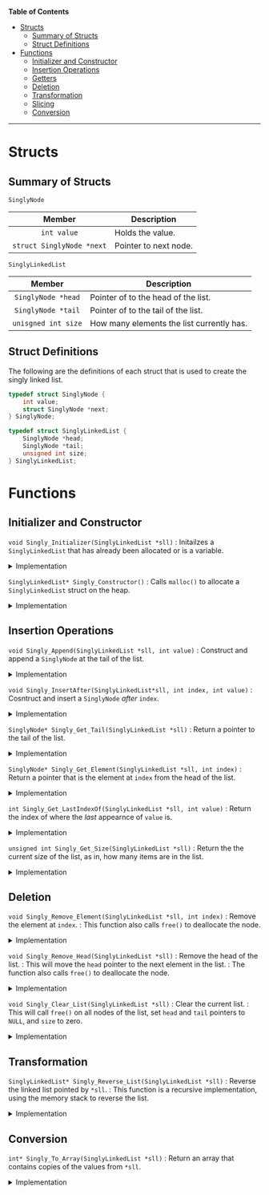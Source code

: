 **Table of Contents**

- [Structs](#structs)
	- [Summary of Structs](#summar-of-structs)
	- [Struct Definitions](#struct-definitions)
- [Functions](#functions)
	- [Initializer and Constructor](#initializer-and-constructor)
	- [Insertion Operations](#insertion-operations)
	- [Getters](#getters)
	- [Deletion](#deletion)
	- [Transformation](#transformation)
	- [Slicing](#slicing)
	- [Conversion](#conversion)

- - -

# Structs

## Summary of Structs

`SinglyNode`

| Member | Description |
|:------:|-------------|
| `int value` | Holds the value. |
| `struct SinglyNode *next` | Pointer to next node. |

`SinglyLinkedList`

| Member | Description |
|:------:|-------------|
| `SinglyNode *head` | Pointer of to the head of the list. |
| `SinglyNode *tail` | Pointer of to the tail of the list. |
| `unisgned int size` | How many elements the list currently has. |

## Struct Definitions

The following are the definitions of each struct that is used to create the singly linked list.

```c
typedef struct SinglyNode {
	int value;
	struct SinglyNode *next;
} SinglyNode;
```

```c
typedef struct SinglyLinkedList {
	SinglyNode *head;
	SinglyNode *tail;
	unsigned int size;
} SinglyLinkedList;
```


# Functions


## Initializer and Constructor

`void Singly_Initializer(SinglyLinkedList *sll)`
: Initailzes a `SinglyLinkedList` that has already been allocated or is a variable.

<details>
<summary>Implementation</summary>
```c
void Singly_Initializer(SinglyLinkedList *sll) {
	sll->head = NULL;
	sll->tail = NULL;
	sll->size = 0;
}
```
</details>

`SinglyLinkedList* Singly_Constructor()`
: Calls `malloc()` to allocate a `SinglyLinkedList` struct on the heap.

<details>
<summary>Implementation</summary>
```c
SinglyLinkedList* Singly_Constructor() {
	SinglyLinkedList* sll = (SinglyLinkedList*)malloc(sizeof(SinglyLinkedList));
	sll->head = NULL;
	sll->tail = NULL;
	sll->size = 0;
	return sll;
}
```
</details>

## Insertion Operations

`void Singly_Append(SinglyLinkedList *sll, int value)`
: Construct and append a `SinglyNode` at the tail of the list.

<details>
<summary>Implementation</summary>
```c
void Singly_Append(SinglyLinkedList *sll, int value){
	SinglyNode *new_node = (SinglyNode*)malloc(sizeof(SinglyNode));
	new_node->value = value;
	new_node->next = NULL;

	if (NULL == sll->head && NULL == sll->tail) {
		sll->head = new_node;
		sll->tail = new_node;
		++sll->size;
	}
	else {
		sll->tail->next = new_node;
		sll->tail = new_node;
		++sll->size;
	}
}
```
</details>

`void Singly_Prepend(SinglyLinkedList *sll, int value)`
: Construct and prepend a `SinglyNode` at the head of the list.

<details>
<summary>Implementation</summary>
```c
void Singly_Prepend(SinglyLinkedList *sll, int value){
	SinglyNode *new_node = (SinglyNode*)malloc(sizeof(SinglyNode));
	new_node->value = value;
	
	if (NULL == sll->head && NULL == sll->tail) {
		sll->head = new_node;
		sll->tail = new_node;
		++sll->size;
	}
	else {
		new_node->next = sll->head;
		sll->head = new_node;
		++sll->size;
	}
}
```
</details>

`void Singly_InsertAfter(SinglyLinkedList*sll, int index, int value)`
: Cosntruct and insert a `SinglyNode` *after* `index`.

<details>
<summary>Implementation</summary>
```c
void Singly_InsertAfter(SinglyLinkedList*sll, int index, int value){
	SinglyNode *new_node = (SinglyNode*)malloc(sizeof(SinglyNode));
	new_node->value = value;
	new_node->next = NULL;

	SinglyNode *curr_node = sll->head;
	for (int i = 0; i < index && NULL != curr_node; i++) {
		curr_node = curr_node->next;
	}

	if (NULL == curr_node) { // Index was last node
		sll->tail->next = new_node;
		++sll->size;
		return;
	}

	SinglyNode* next_node = curr_node->next;
	curr_node->next = new_node;
	new_node->next = next_node;
	++sll->size;
}
```
</details>

## Getters

`SinglyNode* Singly_Get_Head(SinglyLinkedList *sll)`
: Return a pointer to the head of the list.

<details>
<summary>Implementation</summary>
```c
SinglyNode* Singly_Get_Head(SinglyLinkedList *sll){
	return sll->head;
}
```
</details>

`SinglyNode* Singly_Get_Tail(SinglyLinkedList *sll)`
: Return a pointer to the tail of the list.

<details>
<summary>Implementation</summary>
```c
SinglyNode* Singly_Get_Head(SinglyLinkedList *sll){
	return sll->tail;
}
```
</details>

`SinglyNode* Singly_Get_Element(SinglyLinkedList *sll, int index)`
: Return a pointer that is the element at `index` from the head of the list.

<details>
<summary>Implementation</summary>
```c
SinglyNode* Singly_Get_Element(SinglyLinkedList *sll, int index){
	if (index > sll->size) return NULL;

	SinglyNode *curr_node = sll->head;
	for (int i = 0; i < index && NULL != curr_node; i++) {
		curr_node = curr_node->next;
	}

	return curr_node;
}
```
</details>

`int Singly_Get_IndexOf(SinglyLinkedList *sll, int value)`
: Return the index of where the first *appearnce* of `value` is.

<details>
<summary>Implementation</summary>
```c
int Singly_Get_IndexOf(SinglyLinkedList *sll, int value){
	int index = 0;
	SinglyNode* curr = sll->head;
	for (curr = sll->head; NULL != curr; curr = curr->next) {
		if (curr->value == value) {
			return index;
		}
		++index;
	}
	return -1;
}
```
</details>

`int Singly_Get_LastIndexOf(SinglyLinkedList *sll, int value)`
: Return the index of where the *last* appearnce of `value` is.

<details>
<summary>Implementation</summary>
```c
int Singly_Get_LastIndexOf(SinglyLinkedList *sll, int value){
	SinglyNode* curr = sll->head;
	int curr_index = 0;
	int found_index = -1;
	while (NULL != curr) {
		if (curr->value == value) {
			found_index = curr_index;
		}
		++curr_index;
		curr = curr->next;
	}
	return found_index > 0 ? found_index : -1;
}
```
</details>

`unsigned int Singly_Get_Size(SinglyLinkedList *sll)`
: Return the the current size of the list, as in, how many items are in the list.

<details>
<summary>Implementation</summary>
```c
unsigned int Singly_Get_Size(SinglyLinkedList *sll){
	return sll->size;
}
```
</details>

## Deletion

`void Singly_Remove_Element(SinglyLinkedList *sll, int index)`
: Remove the element at `index`.
: This function also calls `free()` to deallocate the node.

<details>
<summary>Implementation</summary>
```c
void Singly_Remove_Element(SinglyLinkedList *sll, int index) {

	SinglyNode* curr = sll->head;
	for (int i = 0; i < index-1; i++) {
		curr = curr->next;
	}

	SinglyNode* remove_node = curr->next;
	curr->next = curr->next->next;

	remove_node->next = NULL;
	free(remove_node);
	--sll->size;
}
```
</details>

`void Singly_Remove_Value(SinglyLinkedList *sll, int value)`
: Remove the *first occurance* of `value` in the list.
: The function also calls `free()` to deallocate the node.

<details>
<summary>Implementation</summary>
```c
void Singly_Remove_Value(SinglyLinkedList *sll, int value) {
	SinglyNode* curr = sll->head;
	while (NULL != curr->next && curr->next->value != value) {
		curr = curr->next;
	}
	SinglyNode* re_node = curr->next;
	curr->next = curr->next->next;
	re_node->next = NULL;
	free(re_node);
}
```
</details>

`void Singly_Remove_Head(SinglyLinkedList *sll)`
: Remove the head of the list.
: This will move the `head` pointer to the next element in the list.
: The function also calls `free()` to deallocate the node.

<details>
<summary>Implementation</summary>
```c
void Singly_Remove_Head(SinglyLinkedList *sll) {
	if (NULL == sll->head) return;

	SinglyNode* node = sll->head;
	sll->head = sll->head->next;
	node->next = NULL;

	free(node);
	--sll->size;
}
```
</details>

`void Singly_Remove_Tail(SinglyLinkedList *sll)`
: Remove the tail of the list.
: This will move the `tail` pointer to the second to last element of the list.
: The function also calls `free()` to deallocate the node.

<details>
<summary>Implementation</summary>
```c
void Singly_Remove_Tail(SinglyLinkedList *sll) {
	if (NULL == sll->tail) return;

	SinglyNode* node = sll->tail;
	SinglyNode* new_tail = sll->head;
	while(NULL != new_tail->next->next) new_tail = new_tail->next;

	new_tail->next = NULL;

	free(node);
	--sll->size;
}
```
</details>

`void Singly_Clear_List(SinglyLinkedList *sll)`
: Clear the current list.
: This will call `free()` on all nodes of the list, set `head` and `tail` pointers to `NULL`, and `size` to zero.

<details>
<summary>Implementation</summary>
```c
void Singly_Clear_List(SinglyLinkedList *sll) {
	if (NULL == sll) return;

	if (NULL == sll->head && NULL == sll->tail) return;

	SinglyNode* curr = sll->head;
	SinglyNode* node = NULL;
	while(NULL != curr) {
		node = curr;
		curr = curr->next;
		free(node);
	}

	sll->head = NULL;
	sll->tail = NULL;
	sll->size = 0;
}
```
</details>

`void Singly_Delete_List(SinglyLinkedList **sll)`
: Completely clear list and deallocate it from the heap. Set the pointer to `NULL`.

<details>
<summary>Implementation</summary>
```c
void Singly_Delete_List(SinglyLinkedList **sll) {
	if (NULL == *sll) return;
	Singly_Clear_List(*sll);
	free(*sll);
	*sll = NULL;
}
```
</details>


## Transformation

`SinglyLinkedList* Singly_Reverse_List(SinglyLinkedList *sll)`
: Reverse the linked list pointed by `*sll`.
: This function is a recursive implementation, using the memory stack to reverse the list.

<details>
<summary>Implementation</summary>
```c
void _Singly_Reverse_List(SinglyLinkedList* sll, SinglyNode* node) {
	if (NULL == node) {
		return;
	}
	else if (NULL == node->next) {
		Singly_Append(sll, node->value);
		return;
	}
	else {
		_Singly_Reverse_List(sll, node->next);
		Singly_Append(sll, node->value);
		return;
	}
}

SinglyLinkedList* Singly_Reverse_List(SinglyLinkedList *sll) {
	SinglyLinkedList *new_sll = Singly_Constructor();
	SinglyNode* curr = sll->head;
	_Singly_Reverse_List(new_sll, curr);
	return new_sll;
}
```
</details>

## Slicing

`SinglyLinkedList* Singly_Slice(SinglyLinkedList *sll, int start, int end)`
: Returns a new `SinglyLinkedList` whose `head` and `tail` points to the same nodes in the list pointed by `*sll`.

<details>
<summary>Implementation</summary>
```c
SinglyLinkedList* Singly_Slice(SinglyLinkedList *sll, int start, int end) {
	SinglyNode* curr = sll->head;
	SinglyNode* start_node;
	for (int i = 0; i < start && NULL != curr; i++) {
		curr = curr->next;
	}

	start_node = curr;

	SinglyNode* end_node;
	curr = sll->head;
	for (int i = 0; i < end && NULL != curr; i++) {
		curr = curr->next;
	}

	end_node = curr;

	SinglyLinkedList* new_sll = (SinglyLinkedList*)malloc(sizeof(SinglyLinkedList));

	new_sll->head = start_node;
	new_sll->tail = end_node;
	curr = new_sll->head;
	int count = 0;
	while (NULL != curr) {
		++count;
		curr = curr->next;
	}
	new_sll->size = count;

	return new_sll;
}
```
</details>

## Conversion

`int* Singly_To_Array(SinglyLinkedList *sll)`
: Return an array that contains copies of the values from `*sll`.

<details>
<summary>Implementation</summary>
```c
int* Singly_To_Array(SinglyLinkedList *sll) {
	int size = sll->size;
	int* arr = (int*)calloc(size, sizeof(int));

	SinglyNode* curr = sll->head;
	int index = 0;
	while(NULL != curr) {
		arr[index] = curr->value;
		++index;
		curr = curr->next;
	}
	return arr;
}

```
</details>
